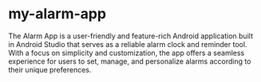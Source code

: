 # my-alarm-app
The Alarm App is a user-friendly and feature-rich Android application built in Android Studio that serves as a reliable alarm clock and reminder tool. With a focus on simplicity and customization, the app offers a seamless experience for users to set, manage, and personalize alarms according to their unique preferences.
